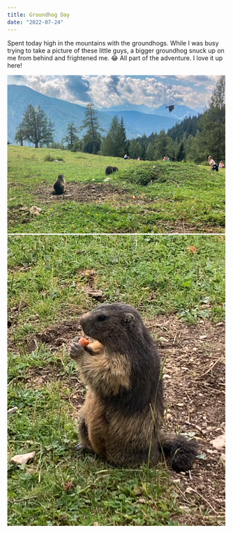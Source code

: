 ```yaml
---
title: Groundhog Day
date: "2022-07-24"
---
```

 
Spent today high in the mountains with the groundhogs. While I was busy trying to take a picture of these little guys, a bigger groundhog snuck up on me from behind and frightened me. 😂 All part of the adventure. I love it up here!
 
<img src="/static/img/IMG_1016.jpg" width="500">


<img src="/static/img/IMG_0517.jpg" width="500">

